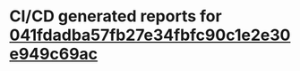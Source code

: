 # CI/CD generated reports for [041fdadba57fb27e34fbfc90c1e2e30e949c69ac](https://github.com/hydephp/develop/commit/041fdadba57fb27e34fbfc90c1e2e30e949c69ac)
